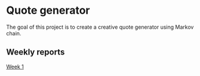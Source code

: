 # Quote generator
The goal of this project is to create a creative quote generator using Markov chain.

## Weekly reports
[Week 1](https://github.com/Jikke/Quote_generator/blob/main/documentation/week1.md)
